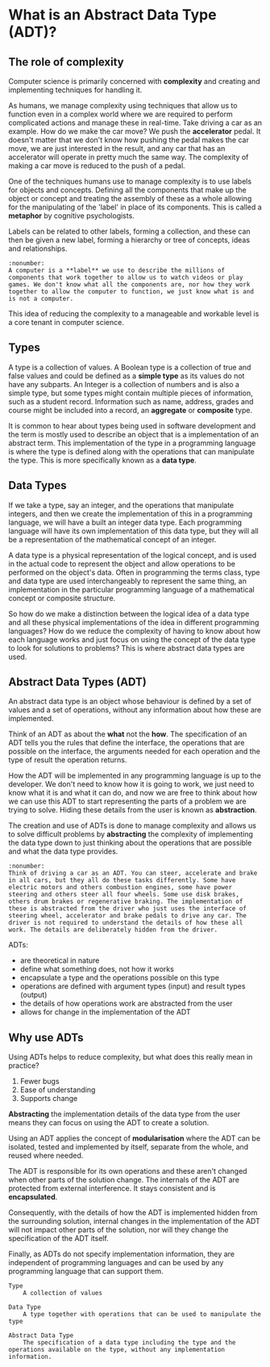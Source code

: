 # What is an Abstract Data Type (ADT)?

## The role of complexity
Computer science is primarily concerned with **complexity** and creating and implementing techniques for handling it.

As humans, we manage complexity using techniques that allow us to function even in a complex world where we are required to perform complicated actions and manage these in real-time. Take driving a car as an example. How do we make the car move? We push the **accelerator** pedal. It doesn't matter that we don't know how pushing the pedal makes the car move, we are just interested in the result, and any car that has an accelerator will operate in pretty much the same way. The complexity of making a car move is reduced to the push of a pedal.

One of the techniques humans use to manage complexity is to use labels for objects and concepts. Defining all the components that make up the object or concept and treating the assembly of these as a whole allowing for the manipulating of the 'label' in place of its components. This is called a **metaphor** by cognitive psychologists.

Labels can be related to other labels, forming a collection, and these can then be given a new label, forming a hierarchy or tree of concepts, ideas and relationships.

```{prf:example}
:nonumber:
A computer is a **label** we use to describe the millions of components that work together to allow us to watch videos or play games. We don't know what all the components are, nor how they work together to allow the computer to function, we just know what is and is not a computer.
```

This idea of reducing the complexity to a manageable and workable level is a core tenant in computer science.

## Types
A type is a collection of values. A Boolean type is a collection of true and false values and could be defined as a **simple type** as its values do not have any subparts. An Integer is a collection of numbers and is also a simple type, but some types might contain multiple pieces of information, such as a student record. Information such as name, address, grades and course might be included into a record, an **aggregate** or **composite** type.

It is common to hear about types being used in software development and the term is mostly used to describe an object that is a implementation of an abstract term. This implementation of the type in a programming language is where the type is defined along with the operations that can manipulate the type. This is more specifically known as a **data type**.

## Data Types
If we take a type, say an integer, and the operations that manipulate integers, and then we create the implementation of this in a programming language, we will have a built an integer data type. Each programming language will have its own implementation of this data type, but they will all be a representation of the mathematical concept of an integer.

A data type is a physical representation of the logical concept, and is used in the actual code to represent the object and allow operations to be performed on the object's data. Often in programming the terms class, type and data type are used interchangeably to represent the same thing, an implementation in the particular programming language of a mathematical concept or composite structure.

So how do we make a distinction between the logical idea of a data type and all these physical implementations of the idea in different programming languages? How do we reduce the complexity of having to know about how each language works and just focus on using the concept of the data type to look for solutions to problems? This is where abstract data types are used.

## Abstract Data Types (ADT)
An abstract data type is an object whose behaviour is defined by a set of values and a set of operations, without any information about how these are implemented.

Think of an ADT as about the **what** not the **how**. The specification of an ADT tells you the rules that define the interface, the operations that are possible on the interface, the arguments needed for each operation and the type of result the operation returns. 

How the ADT will be implemented in any programming language is up to the developer. We don't need to know how it is going to work, we just need to know what it is and what it can do, and now we are free to think about how we can use this ADT to start representing the parts of a problem we are trying to solve. Hiding these details from the user is known as **abstraction**.

The creation and use of ADTs is done to manage complexity and allows us to solve difficult problems by **abstracting** the complexity of implementing the data type down to just thinking about the operations that are possible and what the data type provides.

```{prf:example}
:nonumber:
Think of driving a car as an ADT. You can steer, accelerate and brake in all cars, but they all do these tasks differently. Some have electric motors and others combustion engines, some have power steering and others steer all four wheels. Some use disk brakes, others drum brakes or regenerative braking. The implementation of these is abstracted from the driver who just uses the interface of steering wheel, accelerator and brake pedals to drive any car. The driver is not required to understand the details of how these all work. The details are deliberately hidden from the driver.
```

ADTs:
- are theoretical in nature
- define what something does, not how it works
- encapsulate a type and the operations possible on this type
- operations are defined with argument types (input) and result types (output)
- the details of how operations work are abstracted from the user
- allows for change in the implementation of the ADT

## Why use ADTs
Using ADTs helps to reduce complexity, but what does this really mean in practice?

1. Fewer bugs
2. Ease of understanding
3. Supports change

**Abstracting** the implementation details of the data type from the user means they can focus on using the ADT to create a solution. 

Using an ADT applies the concept of **modularisation** where the ADT can be isolated, tested and implemented by itself, separate from the whole, and reused where needed.

The ADT is responsible for its own operations and these aren't changed when other parts of the solution change. The internals of the ADT are protected from external interference. It stays consistent and is **encapsulated**.

Consequently, with the details of how the ADT is implemented hidden from the surrounding solution, internal changes in the implementation of the ADT will not impact other parts of the solution, nor will they change the specification of the ADT itself.

Finally, as ADTs do not specify implementation information, they are independent of programming languages and can be used by any programming language that can support them.

```{glossary}
Type
    A collection of values

Data Type
    A type together with operations that can be used to manipulate the type

Abstract Data Type
    The specification of a data type including the type and the operations available on the type, without any implementation information.
```